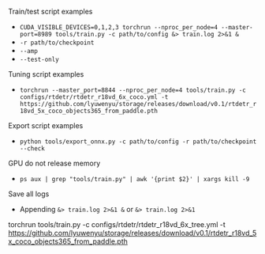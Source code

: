 

Train/test script examples
- `CUDA_VISIBLE_DEVICES=0,1,2,3 torchrun --nproc_per_node=4 --master-port=8989 tools/train.py -c path/to/config &> train.log 2>&1 &`
- `-r path/to/checkpoint`
- `--amp`
- `--test-only` 


Tuning script examples
- `torchrun --master_port=8844 --nproc_per_node=4 tools/train.py -c configs/rtdetr/rtdetr_r18vd_6x_coco.yml -t https://github.com/lyuwenyu/storage/releases/download/v0.1/rtdetr_r18vd_5x_coco_objects365_from_paddle.pth` 


Export script examples
- `python tools/export_onnx.py -c path/to/config -r path/to/checkpoint --check`


GPU do not release memory
- `ps aux | grep "tools/train.py" | awk '{print $2}' | xargs kill -9`


Save all logs
- Appending `&> train.log 2>&1 &` or `&> train.log 2>&1`

torchrun tools/train.py -c configs/rtdetr/rtdetr_r18vd_6x_tree.yml -t https://github.com/lyuwenyu/storage/releases/download/v0.1/rtdetr_r18vd_5x_coco_objects365_from_paddle.pth